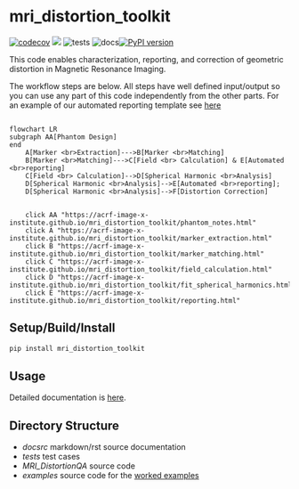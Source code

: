 # mri_distortion_toolkit  
[![codecov](https://codecov.io/gh/ACRF-Image-X-Institute/mri_distortion_toolkit/branch/main/graph/badge.svg?token=3MCT7S6KVK)](https://codecov.io/gh/ACRF-Image-X-Institute/mri_distortion_toolkit) ![](docsrc/__resources/interrogate.svg)  ![tests](https://github.com/ACRF-Image-X-Institute/MRI_DistortionQA/actions/workflows/run_tests.yml/badge.svg) ![docs](https://github.com/ACRF-Image-X-Institute/MRI_DistortionQA/actions/workflows/build_docs.yml/badge.svg)[![PyPI version](https://badge.fury.io/py/mri_distortion_toolkit.svg)](https://badge.fury.io/py/mri_distortion_toolkit)

This code enables characterization, reporting, and correction of geometric distortion in Magnetic Resonance Imaging.

The workflow steps are below. All steps have well defined input/output so you can use any part of this code independently from the other parts. For an example of our automated reporting template see [here](https://acrf-image-x-institute.github.io/mri_distortion_toolkit/_static/MR_QA_report_20_05_2022.html)

```mermaid

flowchart LR
subgraph AA[Phantom Design]
end
    A[Marker <br>Extraction]--->B[Marker <br>Matching]
    B[Marker <br>Matching]--->C[Field <br> Calculation] & E[Automated <br>reporting]
    C[Field <br> Calculation]-->D[Spherical Harmonic <br>Analysis]
    D[Spherical Harmonic <br>Analysis]-->E[Automated <br>reporting];
    D[Spherical Harmonic <br>Analysis]-->F[Distortion Correction]
	

    click AA "https://acrf-image-x-institute.github.io/mri_distortion_toolkit/phantom_notes.html"
    click A "https://acrf-image-x-institute.github.io/mri_distortion_toolkit/marker_extraction.html"
    click B "https://acrf-image-x-institute.github.io/mri_distortion_toolkit/marker_matching.html"
    click C "https://acrf-image-x-institute.github.io/mri_distortion_toolkit/field_calculation.html"
    click D "https://acrf-image-x-institute.github.io/mri_distortion_toolkit/fit_spherical_harmonics.html"
    click E "https://acrf-image-x-institute.github.io/mri_distortion_toolkit/reporting.html"
```

## Setup/Build/Install

```bash
pip install mri_distortion_toolkit
```

## Usage

Detailed documentation is [here](https://acrf-image-x-institute.github.io/mri_distortion_toolkit/).

## Directory Structure

- *docsrc* markdown/rst source documentation
- *tests* test cases
- *MRI_DistortionQA* source code 
- *examples* source code for the [worked examples](https://acrf-image-x-institute.github.io/mri_distortion_toolkit/examples.html)
